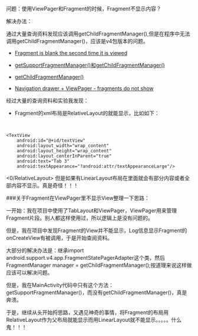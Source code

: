 
问题：使用ViewPager和Fragment的时候，Fragment不显示内容？

解决办法：


通过大量查询资料发现应该调用getChildFragmentManager(),但是在程序中无法调用getChildFragmentManager()，应该是v4包版本的问题。

-  [Fragment is blank the second time it is viewed](http://stackoverflow.com/questions/7746652/fragment-is-blank-the-second-time-it-is-viewed)
-  [getSupportFragmentManager()和getChildFragmentManager()](http://android.jobbole.com/82416/)

-  [getChildFragmentManager()](http://stackoverflow.com/questions/15805574/android-support-v4-app-fragment-undefined-method-getchildfragmentmanager?rq=1)
-  [Navigation drawer + ViewPager - fragments do not show](http://stackoverflow.com/questions/28691867/navigation-drawer-viewpager-fragments-do-not-show)

经过大量的查询资料和实验我发现：

-  Fragment的xml布局是RelativeLayout的就能显示，比如如下：

	<pre>
	<?xml version="1.0" encoding="utf-8"?>
<RelativeLayout xmlns:android="http://schemas.android.com/apk/res/android"
    android:layout_width="match_parent"
    android:layout_height="match_parent"
    android:orientation="vertical">

    <TextView
        android:id="@+id/textView"
        android:layout_width="wrap_content"
        android:layout_height="wrap_content"
        android:layout_centerInParent="true"
        android:text="Tab 3"
        android:textAppearance="?android:attr/textAppearanceLarge"/>

<0/RelativeLayout>
	</pre>
但是如果有LinearLayout布局在里面就会有部分内容或者全部内容不显示。真是奇怪！！！


###关于Fragment在ViewPager里不显示View整理一下思路：

一开始：我在项目中使用了TabLayout和ViewPager，ViewPager用来管理Fragment片段。别人都这样使用过，所以逻辑上是没有问题的。

但是，我在项目中发现Fragment的View并不能显示，Log信息显示Fragment的onCreateView有被调用，于是开始查阅资料。

大部分的解决办法是：继承import android.support.v4.app.FragmentStatePagerAdapter这个类，然后
 FragmentManager manager = getChildFragmentManager();按道理来说这样做应该可以解决问题。

但是，我在MainActivity代码中只有这个方法：getSupportFragmentManager()，而没有getChildFragmentManager()，真是奔溃。

于是，继续从头开始捋思路，又遇见神奇的事情，将Fragment的布局用RelativeLayout作为父布局就能显示而用LinearLayout就不能显示。。。。。什么鬼！！！